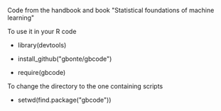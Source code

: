 

Code from the handbook and book
"Statistical foundations of machine learning"




To use it in your R code

- library(devtools)

- install_github("gbonte/gbcode")

- require(gbcode)


To change the directory to the one containing scripts 

- setwd(find.package("gbcode"))
